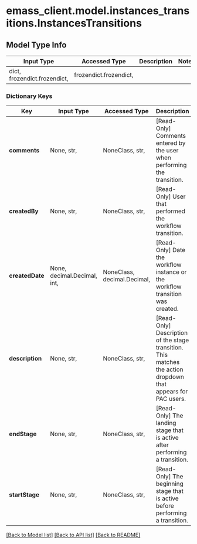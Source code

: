 # emass_client.model.instances_transitions.InstancesTransitions

## Model Type Info
Input Type | Accessed Type | Description | Notes
------------ | ------------- | ------------- | -------------
dict, frozendict.frozendict,  | frozendict.frozendict,  |  | 

### Dictionary Keys
Key | Input Type | Accessed Type | Description | Notes
------------ | ------------- | ------------- | ------------- | -------------
**comments** | None, str,  | NoneClass, str,  | [Read-Only] Comments entered by the user when performing the transition. | [optional] 
**createdBy** | None, str,  | NoneClass, str,  | [Read-Only] User that performed the workflow transition. | [optional] 
**createdDate** | None, decimal.Decimal, int,  | NoneClass, decimal.Decimal,  | [Read-Only] Date the workflow instance or the workflow transition was created. | [optional] value must be a 64 bit integer
**description** | None, str,  | NoneClass, str,  | [Read-Only] Description of the stage transition. This matches the action dropdown that appears for PAC users. | [optional] 
**endStage** | None, str,  | NoneClass, str,  | [Read-Only] The landing stage that is active after performing a transition. | [optional] 
**startStage** | None, str,  | NoneClass, str,  | [Read-Only] The beginning stage that is active before performing a transition. | [optional] 

[[Back to Model list]](../../README.md#documentation-for-models) [[Back to API list]](../../README.md#documentation-for-api-endpoints) [[Back to README]](../../README.md)

